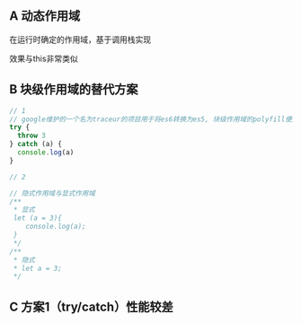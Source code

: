 ## A 动态作用域

在运行时确定的作用域，基于调用栈实现

效果与this非常类似

## B 块级作用域的替代方案

```javascript
// 1
// google维护的一个名为traceur的项目用于将es6转换为es5, 块级作用域的polyfill便是try/catch
try {
  throw 3
} catch (a) {
  console.log(a)
}
```

```javascript
// 2

// 隐式作用域与显式作用域
/**
 * 显式
 let (a = 3){
    console.log(a);
 }
 */
/**
 * 隐式
 * let a = 3;
 */
```

## C 方案1（try/catch）性能较差

